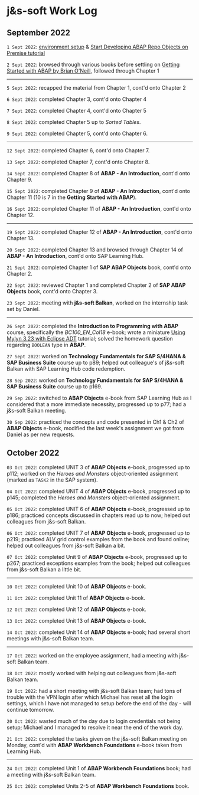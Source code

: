 # j&s-soft Work Log

## September 2022
`1 Sept 2022`: [environment setup](https://tools.eu1.hana.ondemand.com/#abap) & [Start Developing ABAP Repo Objects on Premise tutorial](https://developers.sap.com/group.abap-dev-repository-objects.html)

`2 Sept 2022`: browsed through various books before settling on [Getting Started with ABAP by Brian O'Neill](https://www.amazon.com/ABAP-Introduction-Beginners-Guide-PRESS/dp/1493212427), followed through Chapter 1

---

`5 Sept 2022`: recapped the material from Chapter 1, cont'd onto Chapter 2

`6 Sept 2022`: completed Chapter 3, cont'd onto Chapter 4

`7 Sept 2022`: completed Chapter 4, cont'd onto Chapter 5

`8 Sept 2022`: completed Chapter 5 up to *Sorted Tables*.

`9 Sept 2022`: completed Chapter 5, cont'd onto Chapter 6.

---

`12 Sept 2022`: completed Chapter 6, cont'd onto Chapter 7.

`13 Sept 2022`: completed Chapter 7, cont'd onto Chapter 8.

`14 Sept 2022`: completed Chapter 8 of **ABAP - An Introduction**, cont'd onto Chapter 9.

`15 Sept 2022`: completed Chapter 9 of **ABAP - An Introduction**, cont'd onto Chapter 11 (10 is 7 in the **Getting Started with ABAP**).

`16 Sept 2022`: completed Chapter 11 of **ABAP - An Introduction**, cont'd onto Chapter 12.

---

`19 Sept 2022`: completed Chapter 12 of **ABAP - An Introduction**, cont'd onto Chapter 13.

`20 Sept 2022`: completed Chapter 13 and browsed through Chapter 14 of **ABAP - An Introduction**, cont'd onto SAP Learning Hub.

`21 Sept 2022`: completed Chapter 1 of **SAP ABAP Objects** book, cont'd onto Chapter 2.

`22 Sept 2022`: reviewed Chapter 1 and completed Chapter 2 of **SAP ABAP Objects** book, cont'd onto Chapter 3.

`23 Sept 2022`: meeting with **j&s-soft Balkan**, worked on the internship task set by Daniel.

---

`26 Sept 2022`: completed the **Introduction to Programming with ABAP** course, specifically the *BC100_EN_Col18* e-book; wrote a miniature [Using Mylyn 3.23 with Eclipse ADT](http://nikolapacekvetnic.rs/?p=1685) tutorial; solved the homework question regarding `BOOLEAN` type in **ABAP**.

`27 Sept 2022`: worked on **Technology Fundamentals for SAP S/4HANA & SAP Business Suite** course up to p89; helped out colleague's of j&s-soft Balkan with SAP Learning Hub code redemption.

`28 Sep 2022`: worked on **Technology Fundamentals for SAP S/4HANA & SAP Business Suite** course up to p169.

`29 Sep 2022`: switched to **ABAP Objects** e-book from SAP Learning Hub as I considered that a more immediate necessity, progressed up to p77; had a j&s-soft Balkan meeting.

`30 Sep 2022`: practiced the concepts and code presented in Ch1 & Ch2 of **ABAP Objects** e-book, modified the last week's assignment we got from Daniel as per new requests.

## October 2022

`03 Oct 2022`: completed UNIT 3 of **ABAP Objects** e-book, progressed up to p112; worked on the *Heroes and Monsters* object-oriented assignment (marked as `TASK2` in the SAP system). 

`04 Oct 2022`: completed UNIT 4 of **ABAP Objects** e-book, progressed up to p145; completed the *Heroes and Monsters* object-oriented assignment.

`05 Oct 2022`: completed UNIT 6 of **ABAP Objects** e-book, progressed up to p186; practiced concepts discussed in chapters read up to now; helped out colleagues from j&s-soft Balkan.

`06 Oct 2022`: completed UNIT 7 of **ABAP Objects** e-book, progressed up to p219; practiced ALV grid control examples from the book and found online; helped out colleagues from j&s-soft Balkan a bit.

`07 Oct 2022`: completed Unit 9 of **ABAP Objects** e-book, progressed up to p267; practiced exceptions examples from the book; helped out colleagues from j&s-soft Balkan a little bit.

---

`10 Oct 2022`: completed Unit 10 of **ABAP Objects** e-book.

`11 Oct 2022`: completed Unit 11 of **ABAP Objects** e-book.

`12 Oct 2022`: completed Unit 12 of **ABAP Objects** e-book.

`13 Oct 2022`: completed Unit 13 of **ABAP Objects** e-book.

`14 Oct 2022`: completed Unit 14 of **ABAP Objects** e-book; had several short meetings with j&s-soft Balkan team.

---

`17 Oct 2022`: worked on the employee assignment, had a meeting with j&s-soft Balkan team.

`18 Oct 2022`: mostly worked with helping out colleagues from j&s-soft Balkan team.

`19 Oct 2022`: had a short meeting with j&s-soft Balkan team; had tons of trouble with the VPN login after which Michael has reset all the login settings, which I have not managed to setup before the end of the day - will continue tomorrow.

`20 Oct 2022`: wasted much of the day due to login credentials not being setup; Michael and I managed to resolve it near the end of the work day.

`21 Oct 2022`: completed the tasks given on the j&s-soft Balkan meeting on Monday, cont'd with **ABAP Workbench Foundations** e-book taken from Learning Hub.

---

`24 Oct 2022`: completed Unit 1 of **ABAP Workbench Foundations** book; had a meeting with j&s-soft Balkan team.

`25 Oct 2022`: completed Units 2-5 of **ABAP Workbench Foundations** book. 
